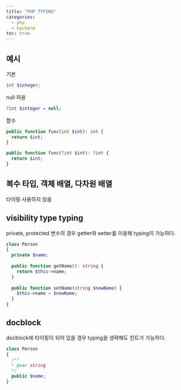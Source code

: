 ```yaml
---
title: "PHP TYPING"
categories: 
  - php
  - backend
toc: true
---
```


## 예시

기본

```php
int $integer;
```

null 허용

```php
?int $integer = null;
```

함수

```php
public function func(int $int): int {
  return $int;
}

public function func(?int $int): ?int {
  return $int;
}
```

## 복수 타입, 객체 배열, 다차원 배열
타이핑 사용하지 않음

## visibility type typing
private, protected 변수의 경우 getter와 setter를 이용해 typing이 가능하다.

```php
class Person
{
  private $name;
  
  public function getName(): string {
    return $this->name;
  }
  
  public function setName(string $newName) {
    $this->name = $newName;
  }
}
```

## docblock
docblock에 타이핑이 되어 있을 경우 typing을 생략해도 힌트가 가능하다.

```php
class Person
{
  /**
  * @var string
  */
  public $name;
}
```
